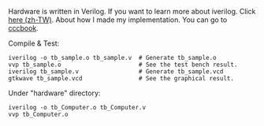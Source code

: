 Hardware is written in Verilog. If you want to learn more about iverilog. Click [here (zh-TW)](https://sites.google.com/site/verilog710/xiang-guan-gong-ju/icarus-verilog). About how I made my implementation. You can go to [cccbook](https://github.com/cccbook/co/tree/1c86da267d19d5e2ec1b5e2dfcb6f53cac2cf74e/code/verilog/nand2tetris).

Compile & Test:

```
iverilog -o tb_sample.o tb_sample.v  # Generate tb_sample.o
vvp tb_sample.o                      # See the test bench result.
iverilog tb_sample.v                 # Generate tb_sample.vcd
gtkwave tb_sample.vcd                # See the graphical result.
```

Under "hardware" directory:

```
iverilog -o tb_Computer.o tb_Computer.v
vvp tb_Computer.o
```
